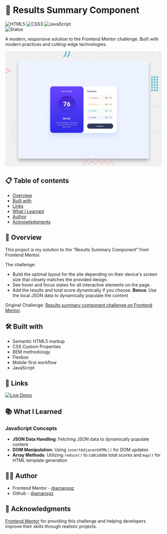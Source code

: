 # 🚀 Results Summary Component

![HTML5](https://img.shields.io/badge/HTML5-E34F26?style=for-the-badge&logo=html5&logoColor=white) ![CSS3](https://img.shields.io/badge/CSS3-1572B6?style=for-the-badge&logoColor=white) ![JavaScript](https://img.shields.io/badge/JavaScript-F7DF1E?style=for-the-badge&logo=javascript&logoColor=black)  
![Status](https://img.shields.io/badge/Status-Completed-success?style=for-the-badge)

A modern, responsive solution to the Frontend Mentor challenge. Built with modern practices and cutting-edge technologies.

![Desktop preview](./design/preview.jpg)

## 📋 Table of contents

- [Overview](#-overview)
- [Built with](#-built-with)
- [Links](#-links)
- [What I Learned](#-what-i-learned)
- [Author](#-author)
- [Acknowledgments](#-acknowledgments)

## 📖 Overview

This project is my solution to the "Results Summary Component" from Frontend Mentor.

The challenge:

- Build the optimal layout for the site depending on their device's screen size that closely matches the provided design.
- See hover and focus states for all interactive elements on the page.
- Add the results and total score dynamically if you choose.
  **Bonus**: Use the local JSON data to dynamically populate the content

Original Challenge: [Results summary component challenge on Frontend Mentor](https://www.frontendmentor.io/challenges/results-summary-component-CE_K6s0maV).

## 🛠 Built with

- Semantic HTML5 markup
- CSS Custom Properties
- BEM methodology
- Flexbox
- Mobile-first workflow
- JavaScript

## 🔗 Links

[![Live Demo](https://img.shields.io/badge/Demo-Live-green?style=for-the-badge)](https://results-summary-component-css.netlify.app)

## 📚 What I Learned

### JavaScript Concepts

- **JSON Data Handling**: Fetching JSON data to dynamically populate content
- **DOM Manipulation**: Using `insertAdjacentHTML()` for DOM updates
- **Array Methods**: Utilizing `reduce()` to calculate total scores and `map()` for HTML template generation

## 👩‍💻 Author

- Frontend Mentor - [@amansgz](https://www.frontendmentor.io/profile/amansgz)
- Github - [@amansgz](https://www.github.com/amansgz)

## 🙌 Acknowledgments

[Frontend Mentor](https://www.frontendmentor.io) for providing this challenge and helping developers improve their skills through realistic projects.
